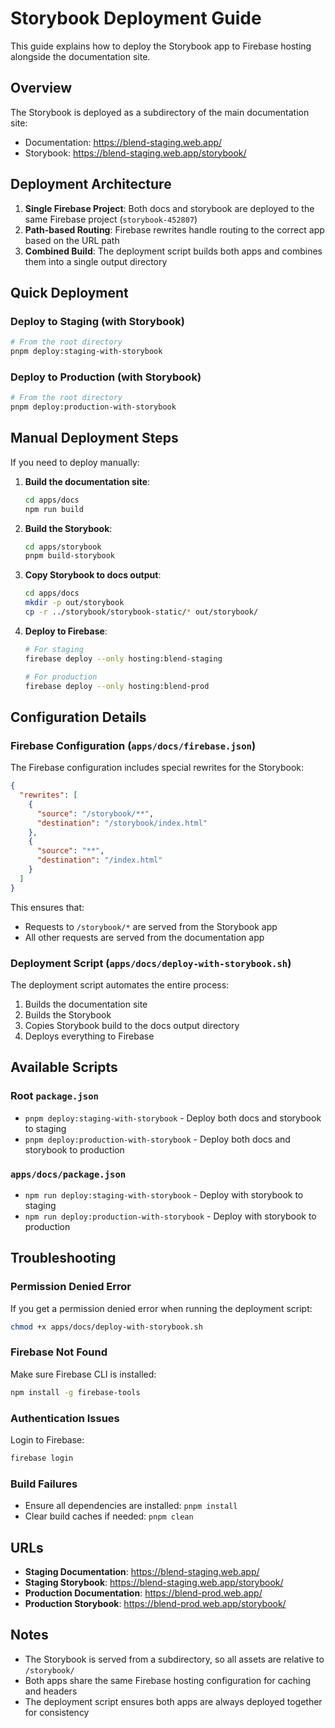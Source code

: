 # Storybook Deployment Guide

This guide explains how to deploy the Storybook app to Firebase hosting alongside the documentation site.

## Overview

The Storybook is deployed as a subdirectory of the main documentation site:
- Documentation: https://blend-staging.web.app/
- Storybook: https://blend-staging.web.app/storybook/

## Deployment Architecture

1. **Single Firebase Project**: Both docs and storybook are deployed to the same Firebase project (`storybook-452807`)
2. **Path-based Routing**: Firebase rewrites handle routing to the correct app based on the URL path
3. **Combined Build**: The deployment script builds both apps and combines them into a single output directory

## Quick Deployment

### Deploy to Staging (with Storybook)
```bash
# From the root directory
pnpm deploy:staging-with-storybook
```

### Deploy to Production (with Storybook)
```bash
# From the root directory
pnpm deploy:production-with-storybook
```

## Manual Deployment Steps

If you need to deploy manually:

1. **Build the documentation site**:
   ```bash
   cd apps/docs
   npm run build
   ```

2. **Build the Storybook**:
   ```bash
   cd apps/storybook
   pnpm build-storybook
   ```

3. **Copy Storybook to docs output**:
   ```bash
   cd apps/docs
   mkdir -p out/storybook
   cp -r ../storybook/storybook-static/* out/storybook/
   ```

4. **Deploy to Firebase**:
   ```bash
   # For staging
   firebase deploy --only hosting:blend-staging
   
   # For production
   firebase deploy --only hosting:blend-prod
   ```

## Configuration Details

### Firebase Configuration (`apps/docs/firebase.json`)

The Firebase configuration includes special rewrites for the Storybook:

```json
{
  "rewrites": [
    {
      "source": "/storybook/**",
      "destination": "/storybook/index.html"
    },
    {
      "source": "**",
      "destination": "/index.html"
    }
  ]
}
```

This ensures that:
- Requests to `/storybook/*` are served from the Storybook app
- All other requests are served from the documentation app

### Deployment Script (`apps/docs/deploy-with-storybook.sh`)

The deployment script automates the entire process:
1. Builds the documentation site
2. Builds the Storybook
3. Copies Storybook build to the docs output directory
4. Deploys everything to Firebase

## Available Scripts

### Root `package.json`
- `pnpm deploy:staging-with-storybook` - Deploy both docs and storybook to staging
- `pnpm deploy:production-with-storybook` - Deploy both docs and storybook to production

### `apps/docs/package.json`
- `npm run deploy:staging-with-storybook` - Deploy with storybook to staging
- `npm run deploy:production-with-storybook` - Deploy with storybook to production

## Troubleshooting

### Permission Denied Error
If you get a permission denied error when running the deployment script:
```bash
chmod +x apps/docs/deploy-with-storybook.sh
```

### Firebase Not Found
Make sure Firebase CLI is installed:
```bash
npm install -g firebase-tools
```

### Authentication Issues
Login to Firebase:
```bash
firebase login
```

### Build Failures
- Ensure all dependencies are installed: `pnpm install`
- Clear build caches if needed: `pnpm clean`

## URLs

- **Staging Documentation**: https://blend-staging.web.app/
- **Staging Storybook**: https://blend-staging.web.app/storybook/
- **Production Documentation**: https://blend-prod.web.app/
- **Production Storybook**: https://blend-prod.web.app/storybook/

## Notes

- The Storybook is served from a subdirectory, so all assets are relative to `/storybook/`
- Both apps share the same Firebase hosting configuration for caching and headers
- The deployment script ensures both apps are always deployed together for consistency
